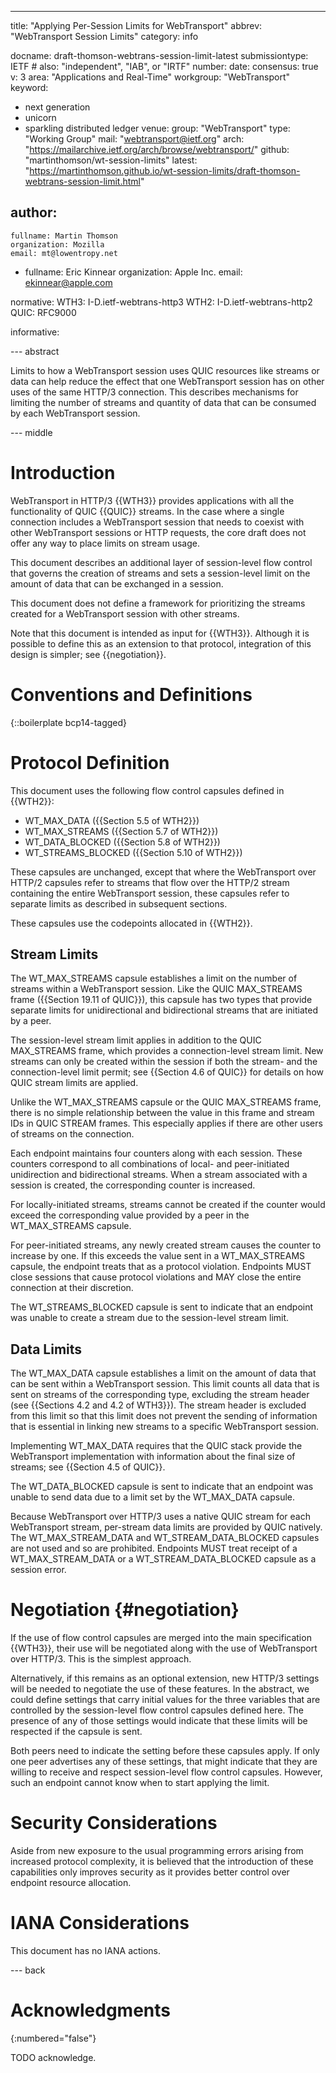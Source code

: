 ---
title: "Applying Per-Session Limits for WebTransport"
abbrev: "WebTransport Session Limits"
category: info

docname: draft-thomson-webtrans-session-limit-latest
submissiontype: IETF  # also: "independent", "IAB", or "IRTF"
number:
date:
consensus: true
v: 3
area: "Applications and Real-Time"
workgroup: "WebTransport"
keyword:
 - next generation
 - unicorn
 - sparkling distributed ledger
venue:
  group: "WebTransport"
  type: "Working Group"
  mail: "webtransport@ietf.org"
  arch: "https://mailarchive.ietf.org/arch/browse/webtransport/"
  github: "martinthomson/wt-session-limits"
  latest: "https://martinthomson.github.io/wt-session-limits/draft-thomson-webtrans-session-limit.html"

author:
 -
    fullname: Martin Thomson
    organization: Mozilla
    email: mt@lowentropy.net
 -
    fullname: Eric Kinnear
    organization: Apple Inc.
    email: ekinnear@apple.com

normative:
  WTH3: I-D.ietf-webtrans-http3
  WTH2: I-D.ietf-webtrans-http2
  QUIC: RFC9000

informative:


--- abstract

Limits to how a WebTransport session uses QUIC resources like streams or data
can help reduce the effect that one WebTransport session has on other uses of
the same HTTP/3 connection.  This describes mechanisms for limiting the number
of streams and quantity of data that can be consumed by each WebTransport
session.


--- middle

# Introduction

WebTransport in HTTP/3 {{WTH3}} provides applications with all the functionality
of QUIC {{QUIC}} streams.  In the case where a single connection includes a
WebTransport session that needs to coexist with other WebTransport sessions or
HTTP requests, the core draft does not offer any way to place limits on stream
usage.

This document describes an additional layer of session-level flow control that
governs the creation of streams and sets a session-level limit on the amount of
data that can be exchanged in a session.

This document does not define a framework for prioritizing the streams created
for a WebTransport session with other streams.

Note that this document is intended as input for {{WTH3}}. Although it is
possible to define this as an extension to that protocol, integration of this
design is simpler; see {{negotiation}}.


# Conventions and Definitions

{::boilerplate bcp14-tagged}


# Protocol Definition

This document uses the following flow control capsules defined in {{WTH2}}:

* WT_MAX_DATA ({{Section 5.5 of WTH2}})
* WT_MAX_STREAMS ({{Section 5.7 of WTH2}})
* WT_DATA_BLOCKED ({{Section 5.8 of WTH2}})
* WT_STREAMS_BLOCKED ({{Section 5.10 of WTH2}})

These capsules are unchanged, except that where the WebTransport over HTTP/2
capsules refer to streams that flow over the HTTP/2 stream containing the
entire WebTransport session, these capsules refer to separate limits as
described in subsequent sections.

These capsules use the codepoints allocated in {{WTH2}}.


## Stream Limits

The WT_MAX_STREAMS capsule establishes a limit on the number of streams within a
WebTransport session.  Like the QUIC MAX_STREAMS frame ({{Section 19.11 of
QUIC}}), this capsule has two types that provide separate limits for
unidirectional and bidirectional streams that are initiated by a peer.

The session-level stream limit applies in addition to the QUIC MAX_STREAMS
frame, which provides a connection-level stream limit.  New streams can only be
created within the session if both the stream- and the connection-level limit
permit; see {{Section 4.6 of QUIC}} for details on how QUIC stream limits are
applied.

Unlike the WT_MAX_STREAMS capsule or the QUIC MAX_STREAMS frame, there is no
simple relationship between the value in this frame and stream IDs in QUIC
STREAM frames.  This especially applies if there are other users of streams on
the connection.

Each endpoint maintains four counters along with each session.  These counters
correspond to all combinations of local- and peer-initiated unidirection and
bidirectional streams.  When a stream associated with a session is created, the
corresponding counter is increased.

For locally-initiated streams, streams cannot be created if the counter would
exceed the corresponding value provided by a peer in the WT_MAX_STREAMS capsule.

For peer-initiated streams, any newly created stream causes the counter to
increase by one.  If this exceeds the value sent in a WT_MAX_STREAMS capsule,
the endpoint treats that as a protocol violation.  Endpoints MUST close sessions
that cause protocol violations and MAY close the entire connection at their
discretion.

The WT_STREAMS_BLOCKED capsule is sent to indicate that an endpoint was unable
to create a stream due to the session-level stream limit.


## Data Limits

The WT_MAX_DATA capsule establishes a limit on the amount of data that can be
sent within a WebTransport session.  This limit counts all data that is sent on
streams of the corresponding type, excluding the stream header (see {{Sections
4.2 and 4.2 of WTH3}}).  The stream header is excluded from this limit so that
this limit does not prevent the sending of information that is essential in
linking new streams to a specific WebTransport session.

Implementing WT_MAX_DATA requires that the QUIC stack provide the WebTransport
implementation with information about the final size of streams; see {{Section
4.5 of QUIC}}.

The WT_DATA_BLOCKED capsule is sent to indicate that an endpoint was unable to
send data due to a limit set by the WT_MAX_DATA capsule.

Because WebTransport over HTTP/3 uses a native QUIC stream for each WebTransport
stream, per-stream data limits are provided by QUIC natively.  The
WT_MAX_STREAM_DATA and WT_STREAM_DATA_BLOCKED capsules are not used and so are
prohibited.  Endpoints MUST treat receipt of a WT_MAX_STREAM_DATA or a
WT_STREAM_DATA_BLOCKED capsule as a session error.


# Negotiation {#negotiation}

If the use of flow control capsules are merged into the main specification
{{WTH3}}, their use will be negotiated along with the use of WebTransport over
HTTP/3.  This is the simplest approach.

Alternatively, if this remains as an optional extension, new HTTP/3 settings
will be needed to negotiate the use of these features.  In the abstract, we
could define settings that carry initial values for the three variables that
are controlled by the session-level flow control capsules defined here.  The
presence of any of those settings would indicate that these limits will be
respected if the capsule is sent.

Both peers need to indicate the setting before these capsules apply.  If only
one peer advertises any of these settings, that might indicate that they are
willing to receive and respect session-level flow control capsules.  However,
such an endpoint cannot know when to start applying the limit.


# Security Considerations

Aside from new exposure to the usual programming errors arising from increased
protocol complexity, it is believed that the introduction of these capabilities
only improves security as it provides better control over endpoint resource
allocation.


# IANA Considerations

This document has no IANA actions.


--- back

# Acknowledgments
{:numbered="false"}

TODO acknowledge.
